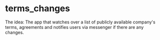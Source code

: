 # terms_changes

The idea:
The app that watches over a list of publicly available company's terms, agreements and notifies users via messenger if there are any changes.
